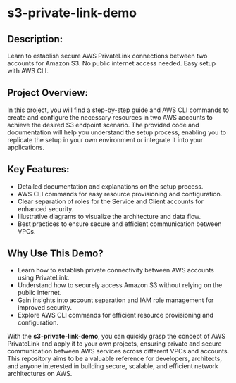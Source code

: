 # s3-private-link-demo

## Description:
Learn to establish secure AWS PrivateLink connections between two accounts for Amazon S3. No public internet access needed. Easy setup with AWS CLI.

## Project Overview:
In this project, you will find a step-by-step guide and AWS CLI commands to create and configure the necessary resources in two AWS accounts to achieve the desired S3 endpoint scenario. The provided code and documentation will help you understand the setup process, enabling you to replicate the setup in your own environment or integrate it into your applications.

## Key Features:
- Detailed documentation and explanations on the setup process.
- AWS CLI commands for easy resource provisioning and configuration.
- Clear separation of roles for the Service and Client accounts for enhanced security.
- Illustrative diagrams to visualize the architecture and data flow.
- Best practices to ensure secure and efficient communication between VPCs.

## Why Use This Demo?
- Learn how to establish private connectivity between AWS accounts using PrivateLink.
- Understand how to securely access Amazon S3 without relying on the public internet.
- Gain insights into account separation and IAM role management for improved security.
- Explore AWS CLI commands for efficient resource provisioning and configuration.

With the **s3-private-link-demo**, you can quickly grasp the concept of AWS PrivateLink and apply it to your own projects, ensuring private and secure communication between AWS services across different VPCs and accounts. This repository aims to be a valuable reference for developers, architects, and anyone interested in building secure, scalable, and efficient network architectures on AWS.
